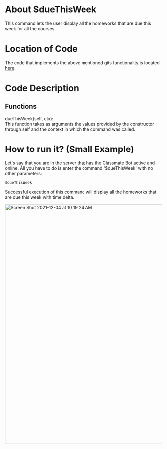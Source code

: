 # About $dueThisWeek
This command lets the user display all the homeworks that are due this week for all the courses. 

# Location of Code
The code that implements the above mentioned gits functionality is located [here](https://github.com/maddaicita/ClassMateBot-1.1/blob/main/cogs/deadline.py).

# Code Description
## Functions
dueThisWeek(self, ctx): <br>
This function takes as arguments the values provided by the constructor through self and the context in which the command was called. 

# How to run it? (Small Example)
Let's say that you are in the server that has the Classmate Bot active and online. All you have to do is 
enter the command '$dueThisWeek' with no other parameters:

```
$dueThisWeek
```
Successful execution of this command will display all the homeworks that are due this week with time delta.

<img width="769" alt="Screen Shot 2021-12-04 at 10 19 24 AM" src="https://user-images.githubusercontent.com/78971563/144714876-4d3a7226-91f7-4b6e-8e1b-a15d45e1e3d0.png">
